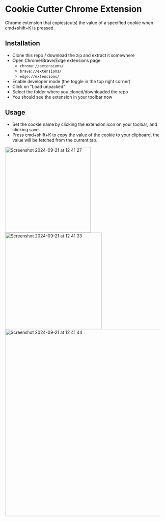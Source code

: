 # Cookie Cutter Chrome Extension

Chrome extension that copies(cuts) the value of a specified cookie when cmd+shift+K is pressed.

## Installation

- Clone this repo / download the zip and extract it somewhere
- Open Chrome/Brave/Edge extensions page:
  - `chrome://extensions/`
  - `brave://extensions/`
  - `edge://extensions/`
- Enable developer mode (the toggle in the top right corner)
- Click on "Load unpacked"
- Select the folder where you cloned/downloaded the repo
- You should see the extension in your toolbar now

## Usage

- Set the cookie name by clicking the extension icon on your toolbar, and clicking save.
- Press cmd+shift+K to copy the value of the cookie to your clipboard, the value will be fetched from the current tab.
<img width="279" alt="Screenshot 2024-09-21 at 12 41 27" src="https://github.com/user-attachments/assets/b331b021-edad-4a13-b313-ff231e66c6ad">

<img width="314" alt="Screenshot 2024-09-21 at 12 41 33" src="https://github.com/user-attachments/assets/4be2586a-2b2d-4759-b8fa-953eb1c5d958">

<img width="609" alt="Screenshot 2024-09-21 at 12 41 44" src="https://github.com/user-attachments/assets/d107adca-555d-4feb-b10e-75b4cc0a8221">
